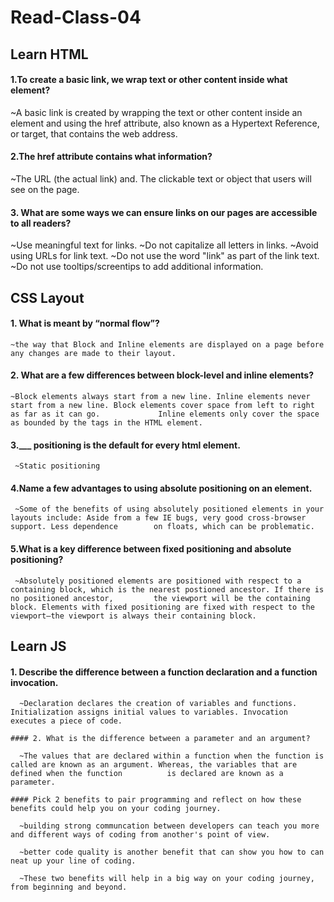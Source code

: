# Read-Class-04

## Learn HTML

#### 1.To create a basic link, we wrap text or other content inside what element?

 ~A basic link is created by wrapping the text or other content inside an <a> element and using the href attribute, also known as a Hypertext Reference, or target,         that contains the web address.
 
#### 2.The href attribute contains what information?

  ~The URL (the actual link) and. The clickable text or object that users will see on the page.

#### 3. What are some ways we can ensure links on our pages are accessible to all readers?

  ~Use meaningful text for links.
  ~Do not capitalize all letters in links.
  ~Avoid using URLs for link text.
  ~Do not use the word "link" as part of the link text.
  ~Do not use tooltips/screentips to add additional information.
  
  ## CSS Layout
  
  #### 1. What is meant by “normal flow”?
  
    ~the way that Block and Inline elements are displayed on a page before any changes are made to their layout.
  
  #### 2. What are a few differences between block-level and inline elements?
  
    ~Block elements always start from a new line. Inline elements never start from a new line. Block elements cover space from left to right as far as it can go.             Inline elements only cover the space as bounded by the tags in the HTML element.
    
  #### 3.___ positioning is the default for every html element.

     ~Static positioning
     
  #### 4.Name a few advantages to using absolute positioning on an element.
  
     ~Some of the benefits of using absolutely positioned elements in your layouts include: Aside from a few IE bugs, very good cross-browser support. Less dependence        on floats, which can be problematic.
     
  #### 5.What is a key difference between fixed positioning and absolute positioning?
  
     ~Absolutely positioned elements are positioned with respect to a containing block, which is the nearest postioned ancestor. If there is no positioned ancestor,         the viewport will be the containing block. Elements with fixed positioning are fixed with respect to the viewport—the viewport is always their containing block.
     
  ## Learn JS
  
   #### 1. Describe the difference between a function declaration and a function invocation.
 
      ~Declaration declares the creation of variables and functions. Initialization assigns initial values to variables. Invocation executes a piece of code.
      
    #### 2. What is the difference between a parameter and an argument?

      ~The values that are declared within a function when the function is called are known as an argument. Whereas, the variables that are defined when the function          is declared are known as a parameter.
      
    #### Pick 2 benefits to pair programming and reflect on how these benefits could help you on your coding journey.
    
      ~building strong communcation between developers can teach you more and different ways of coding from another's point of view.
      
      ~better code quality is another benefit that can show you how to can neat up your line of coding.
      
      ~These two benefits will help in a big way on your coding journey, from beginning and beyond.
